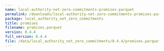 ```yaml
---
name: local-authority-net-zero-commitments-promises-parquet
permalink: /downloads/local-authority-net-zero-commitments-promises-parquet/0_4_4
package: local_authority_net_zero_commitments
title: promises
filename: promises.parquet
version: 0.4.4
full_version: 0.4.4
file: /data/local_authority_net_zero_commitments/0.4.4/promises.parquet
---
```

